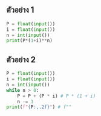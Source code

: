 ## ตัวอย่าง 1
```python
P = float(input())
i = float(input())
n = int(input())
print(P*(1+i)**n)
```
## ตัวอย่าง 2
```python
P = float(input())
i = float(input())
n = int(input())
while n > 0:
    P = P + (P * i) # P * (1 + i)
    n -= 1
print(f"{P:,.2f}") # f""
```
